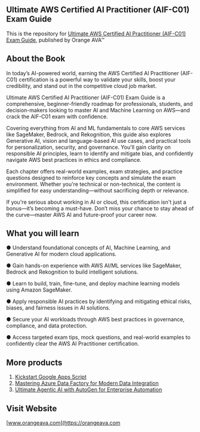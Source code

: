 ## Ultimate AWS Certified AI Practitioner (AIF-C01) Exam Guide

This is the repository for [Ultimate AWS Certified AI Practitioner (AIF-C01) Exam Guide](https://orangeava.com/products/ultimate-aws-certified-ai-practitioner-aif-c01-exam-guide), published by Orange AVA™

## About the Book
In today’s AI-powered world, earning the AWS Certified AI Practitioner (AIF-C01) certification is a powerful way to validate your skills, boost your credibility, and stand out in the competitive cloud job market.

Ultimate AWS Certified AI Practitioner (AIF-C01) Exam Guide is a comprehensive, beginner-friendly roadmap for professionals, students, and decision-makers looking to master AI and Machine Learning on AWS—and crack the AIF-C01 exam with confidence.

Covering everything from AI and ML fundamentals to core AWS services like SageMaker, Bedrock, and Rekognition, this guide also explores Generative AI, vision and language-based AI use cases, and practical tools for personalization, security, and governance. You'll gain clarity on responsible AI principles, learn to identify and mitigate bias, and confidently navigate AWS best practices in ethics and compliance.

Each chapter offers real-world examples, exam strategies, and practice questions designed to reinforce key concepts and simulate the exam environment. Whether you're technical or non-technical, the content is simplified for easy understanding—without sacrificing depth or relevance.

If you're serious about working in AI or cloud, this certification isn't just a bonus—it’s becoming a must-have. Don’t miss your chance to stay ahead of the curve—master AWS AI and future-proof your career now.

## What you will learn
● Understand foundational concepts of AI, Machine Learning, and Generative AI for modern cloud applications.

● Gain hands-on experience with AWS AI/ML services like SageMaker, Bedrock and Rekognition to build intelligent solutions.

● Learn to build, train, fine-tune, and deploy machine learning models using Amazon SageMaker.

● Apply responsible AI practices by identifying and mitigating ethical risks, biases, and fairness issues in AI solutions.

● Secure your AI workloads through AWS best practices in governance, compliance, and data protection.

● Access targeted exam tips, mock questions, and real-world examples to confidently clear the AWS AI Practitioner certification.

## More products

1. [Kickstart Google Apps Script](https://orangeava.com/products/kickstart-google-apps-script)
1. [Mastering Azure Data Factory for Modern Data Integration](https://orangeava.com/products/mastering-azure-data-factory-for-modern-data-integration) 
3. [Ultimate Agentic AI with AutoGen for Enterprise Automation](https://orangeava.com/products/ultimate-agentic-ai-with-autogen-for-enterprise-automation) 

## Visit Website 
[www.orangeava.com](https://orangeava.com
